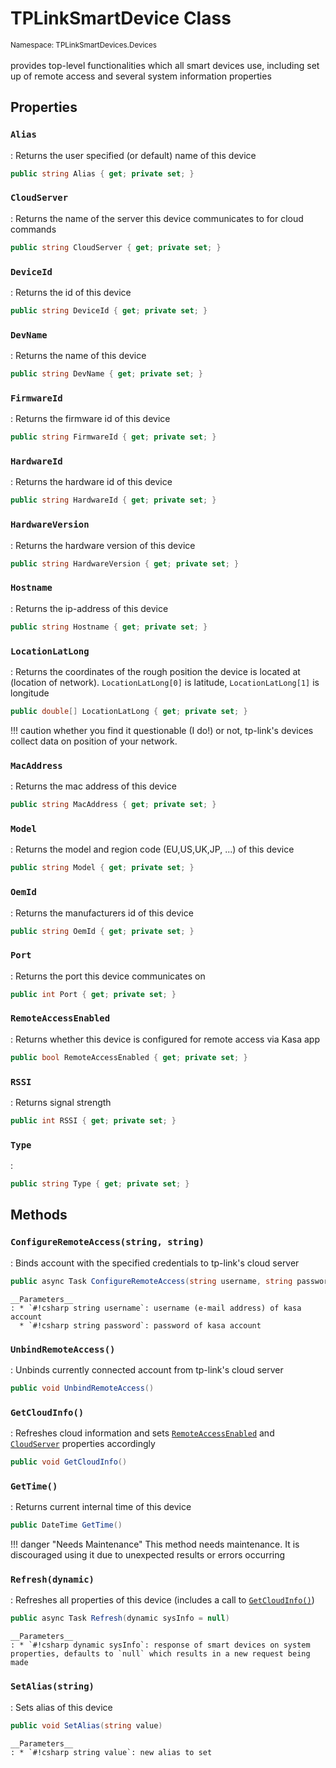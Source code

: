 # TPLinkSmartDevice Class
<small>Namespace: TPLinkSmartDevices.Devices</small><br/><br/>
provides top-level functionalities which all smart devices use, including set up of remote access and several system information properties

## Properties

### `Alias`
: Returns the user specified (or default) name of this device
``` csharp
public string Alias { get; private set; }
```

### `CloudServer`
: Returns the name of the server this device communicates to for cloud commands
``` csharp
public string CloudServer { get; private set; }
```

### `DeviceId`
: Returns the id of this device
``` csharp
public string DeviceId { get; private set; }
```

### `DevName`
: Returns the name of this device
``` csharp
public string DevName { get; private set; }
```

### `FirmwareId`
: Returns the firmware id of this device
``` csharp
public string FirmwareId { get; private set; }
```

### `HardwareId`
: Returns the hardware id of this device
``` csharp
public string HardwareId { get; private set; }
```

### `HardwareVersion`
: Returns the hardware version of this device
``` csharp
public string HardwareVersion { get; private set; }
```

### `Hostname`
: Returns the ip-address of this device
``` csharp
public string Hostname { get; private set; }
```

### `LocationLatLong`
: Returns the coordinates of the rough position the device is located at (location of network). `LocationLatLong[0]` is latitude, `LocationLatLong[1]` is longitude
``` csharp
public double[] LocationLatLong { get; private set; }
```

!!! caution 
    whether you find it questionable (I do!) or not, tp-link's devices collect data on position of your network. 


### `MacAddress`
: Returns the mac address of this device
``` csharp
public string MacAddress { get; private set; }
```

### `Model`
: Returns the model and region code (EU,US,UK,JP, ...) of this device
``` csharp
public string Model { get; private set; }
```

### `OemId`
: Returns the manufacturers id of this device
``` csharp
public string OemId { get; private set; }
```

### `Port`
: Returns the port this device communicates on
``` csharp
public int Port { get; private set; }
```

### `RemoteAccessEnabled`
: Returns whether this device is configured for remote access via Kasa app
``` csharp
public bool RemoteAccessEnabled { get; private set; }
```

### `RSSI`
: Returns signal strength 
``` csharp
public int RSSI { get; private set; } 
```

### `Type`
: 
``` csharp 
public string Type { get; private set; }
```

## Methods

### `ConfigureRemoteAccess(string, string)`
: Binds account with the specified credentials to tp-link's cloud server
  ``` csharp
  public async Task ConfigureRemoteAccess(string username, string password)
  ```

    __Parameters__
    : * `#!csharp string username`: username (e-mail address) of kasa account
      * `#!csharp string password`: password of kasa account

### `UnbindRemoteAccess()`
: Unbinds currently connected account from tp-link's cloud server
  ``` csharp
  public void UnbindRemoteAccess()
  ```

### `GetCloudInfo()`
: Refreshes cloud information and sets [`RemoteAccessEnabled`](#remoteaccessenabled) and [`CloudServer`](#cloudserver) properties accordingly
  ``` csharp
  public void GetCloudInfo()
  ```

### `GetTime()`
: Returns current internal time of this device 
  ``` csharp
  public DateTime GetTime()
  ```

!!! danger "Needs Maintenance" 
    This method needs maintenance. It is discouraged using it due to unexpected results or errors occurring

### `Refresh(dynamic)`
: Refreshes all properties of this device (includes a call to [`GetCloudInfo()`](#getcloudinfo))
  ``` csharp
  public async Task Refresh(dynamic sysInfo = null)
  ```

    __Parameters__
    : * `#!csharp dynamic sysInfo`: response of smart devices on system properties, defaults to `null` which results in a new request being made

### `SetAlias(string)`
: Sets alias of this device
  ``` csharp
  public void SetAlias(string value)
  ```

    __Parameters__
    : * `#!csharp string value`: new alias to set


<!-- ### `SetRemoteAccessEnabled(bool, string)`
: Enables/disables remote access by setting either tp-link's server or a bogus server to interrupt any communications to tp-link's cloud servers. 
  ``` csharp
  private void SetRemoteAccessEnabled(bool enabled, string server = "devs.tplinkcloud.com")
  ```

    __Parameters__
    : * `#!csharp bool enabled`: `true` enable, `false` disable remote access
      * `#!csharp string server`: server to receive cloud commands from, defaults to `devs.tplinkcloud.com`
 -->